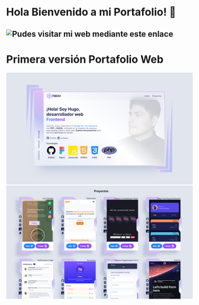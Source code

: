 # Hola Bienvenido a mi Portafolio! 👋
## ![Pudes visitar mi web mediante este enlace](https://hunigolesan.github.io/HugoSan/)

# Primera versión Portafolio Web

![Diseño Prevista Del Proyecto Hugo Senati](/img/presentation_web.png)
![Diseño Prevista Del Proyecto Hugo Senati](/img/product_web_card.png)


